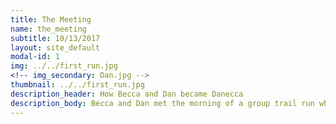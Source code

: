 ```yaml
---
title: The Meeting
name: the_meeting
subtitle: 10/13/2017
layout: site_default
modal-id: 1
img: ../../first_run.jpg
<!-- img_secondary: Dan.jpg -->
thumbnail: ../../first_run.jpg
description_header: How Becca and Dan became Danecca
description_body: Becca and Dan met the morning of a group trail run which had been arranged by several of their mutual friends. After briefly introducing themselves to each other at a coffee shop that morning, they carpooled in Becca's car, 'Boop', to the trailhead. Dan then pretended he could keep with her during the run — unsurprisingly, it turns out it was indeed nothing more than pretending... After the run, Dan did all he could to keep the conversation going through the group's email chain, piggybacking off of the fact that he had 2 reservations for the new iPhone, one of which he had offered to Becca during the run. Emails then became texts. Texts became invites to dinner. And dinners quickly became a blossoming love.
---
```

